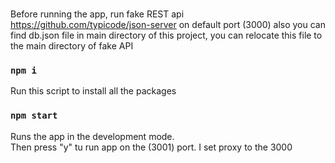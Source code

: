 ### 

Before running the app, run fake REST api https://github.com/typicode/json-server on default port (3000)
also you can find db.json file in main directory of this project, you can relocate this file to the main directory of fake API

### `npm i`

Run this script to install all the packages

### `npm start`

Runs the app in the development mode.\
Then press "y" tu run app on the (3001) port.
I set proxy to the 3000